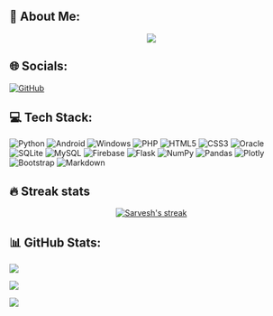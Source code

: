 
## 💫 About Me:
<p align="center">
  <a href="https://github.com/DenverCoder1/readme-typing-svg"><img src="https://readme-typing-svg.demolab.com/?lines=Full-stack%20Python%20developer!;Experienced%20Web%20Developer!%20;4%2B%20years%20of%20Coding%20Experience!%20;Always%20learning%20new%20things!%20&font=Fira%20Code&center=true&width=440&height=45&color=f75c7e&vCenter=true&size=22&pause=1000"></a>
</p>

## 🌐 Socials:
[![GitHub](https://img.shields.io/badge/GitHub-100000?style=for-the-badge&logo=github&logoColor=white)](https://github.com/Sam-Tech-2543) 
<!-- [![Twitter](https://img.shields.io/badge/Twitter-%231DA1F2.svg?logo=Twitter&logoColor=white)](https://twitter.com/Sas8dp)-->


## 💻 Tech Stack:
![Python](https://img.shields.io/badge/python-3670A0?style=for-the-badge&logo=python&logoColor=ffdd54)
![Android](https://img.shields.io/badge/Android-00e600?style=for-the-badge&logo=android&logoColor=white)
![Windows](https://img.shields.io/badge/Windows-33ccff?style=for-the-badge&logo=windows&logoColor=white) 
![PHP](https://img.shields.io/badge/PHP-777BB4?style=for-the-badge&logo=php&logoColor=white) 
![HTML5](https://img.shields.io/badge/HTML5-E34F26?style=for-the-badge&logo=html5&logoColor=white)
![CSS3](https://img.shields.io/badge/CSS3-1572B6?style=for-the-badge&logo=css3&logoColor=white) 
![Oracle](https://img.shields.io/badge/Oracle-F80000?style=for-the-badge&logo=oracle&logoColor=black)
![SQLite](https://img.shields.io/badge/SQLite-07405E?style=for-the-badge&logo=sqlite&logoColor=white) 
![MySQL](https://img.shields.io/badge/MySQL-005C84?style=for-the-badge&logo=mysql&logoColor=white) 
![Firebase](https://img.shields.io/badge/firebase-ffff00?style=for-the-badge&logo=firebase&logoColor=black) 
![Flask](https://img.shields.io/badge/Flask-000000?style=for-the-badge&logo=flask&logoColor=white) 
![NumPy](https://img.shields.io/badge/Numpy-777BB4?style=for-the-badge&logo=numpy&logoColor=white) 
![Pandas](	https://img.shields.io/badge/Pandas-2C2D72?style=for-the-badge&logo=pandas&logoColor=white) 
![Plotly](https://img.shields.io/badge/Plotly-239120?style=for-the-badge&logo=plotly&logoColor=white)
![Bootstrap](https://img.shields.io/badge/Bootstrap-563D7C?style=for-the-badge&logo=bootstrap&logoColor=white) 
![Markdown](https://img.shields.io/badge/Markdown-000000?style=for-the-badge&logo=markdown&logoColor=white) 

  
  ## 🔥 Streak stats

<!-- GitHub Readme Streak Stats - https://github.com/DenverCoder1/github-readme-streak-stats -->
<p align="center">
  <a href="https://github.com/DenverCoder1/github-readme-streak-stats">
    <img title="🔥 Get streak stats for your profile at git.io/streak-stats" alt="Sarvesh's streak" src="https://streak-stats.demolab.com/?user=Sam-Tech-2543&theme=monokai-metallian&hide_border=true"/>
  </a>
</p>
  
  
## 📊 GitHub Stats:
![](https://github-readme-stats.vercel.app/api?username=Sam-Tech-2543&theme=tokyonight&hide_border=false&include_all_commits=true&count_private=true)<br/>

![](https://github-readme-streak-stats.herokuapp.com/?user=Sam-Tech-2543&theme=tokyonight&hide_border=false)<br/>

![](https://github-readme-stats.vercel.app/api/top-langs/?username=Sam-Tech-2543&theme=tokyonight&hide_border=false&include_all_commits=true&count_private=true&layout=compact)

